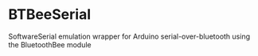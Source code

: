 BTBeeSerial
===========

SoftwareSerial emulation wrapper for Arduino serial-over-bluetooth using the BluetoothBee module